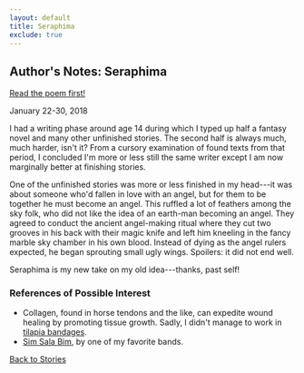 ```yaml
---
layout: default
title: Seraphima
exclude: true
---
```


Author's Notes: Seraphima
-------

<a href="http://www.liminalitypoetry.com/issue-16-summer-2018/seraphima/" target="_blank">Read the poem first!</a>

January 22-30, 2018

I had a writing phase around age 14 during which I typed up half a fantasy novel and many other unfinished stories. The second half is always much, much harder, isn't it? From a cursory examination of found texts from that period, I concluded I'm more or less still the same writer except I am now marginally better at finishing stories.

One of the unfinished stories was more or less finished in my head---it was about someone who'd fallen in love with an angel, but for them to be together he must become an angel. This ruffled a lot of feathers among the sky folk, who did not like the idea of an earth-man becoming an angel. They agreed to conduct the ancient angel-making ritual where they cut two grooves in his back with their magic knife and left him kneeling in the fancy marble sky chamber in his own blood. Instead of dying as the angel rulers expected, he began sprouting small ugly wings. Spoilers: it did not end well.

Seraphima is my new take on my old idea---thanks, past self!

### References of Possible Interest
* Collagen, found in horse tendons and the like, can expedite wound healing by promoting tissue growth. Sadly, I didn't manage to work in [tilapia bandages](https://news.nationalgeographic.com/2018/01/california-thomas-fire-bear-cougar-paw-burn-tilapia-fish-skin-bandage-spd/).
* [Sim Sala Bim](https://www.youtube.com/watch?v=aiZkarMf4lw), by one of my favorite bands.


[Back to Stories](/)